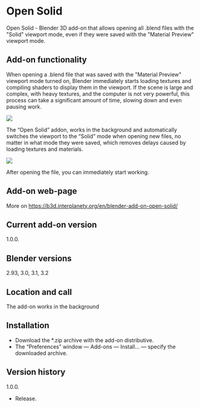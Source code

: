 # Open Solid
Open Solid - Blender 3D add-on that allows opening all .blend files with the "Solid" viewport mode, even if they were saved with the "Material Preview" viewport mode.

Add-on functionality
-
When opening a .blend file that was saved with the "Material Preview" viewport mode turned on, Blender immediately starts loading textures and compiling shaders to display them in the viewport. If the scene is large and complex, with heavy textures, and the computer is not very powerful, this process can take a significant amount of time, slowing down and even pausing work.

<img src="https://b3d.interplanety.org/wp-content/upload_content/2022/02/preview_01_1200x600-560x280.jpg"><p>

The “Open Solid” addon, works in the background and automatically switches the viewport to the “Solid” mode when opening new files, no matter in what mode they were saved, which removes delays caused by loading textures and materials.

<img src="https://b3d.interplanety.org/wp-content/upload_content/2022/02/preview_02_1200x600-560x280.jpg"><p>

After opening the file, you can immediately start working.

Add-on web-page
-
More on https://b3d.interplanety.org/en/blender-add-on-open-solid/

Current add-on version
-
1.0.0.

Blender versions
-
2.93, 3.0, 3.1, 3.2

Location and call
-
The add-on works in the background

Installation
-
- Download the *.zip archive with the add-on distributive.
- The “Preferences” window — Add-ons — Install… — specify the downloaded archive.

Version history
-
1.0.0.
- Release.
